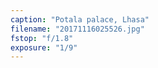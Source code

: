 ```yaml
---
caption: "Potala palace, Lhasa"
filename: "20171116025526.jpg"
fstop: "f/1.8"
exposure: "1/9"
---
```

